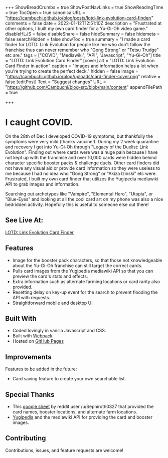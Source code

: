 +++
ShowBreadCrumbs = true
ShowPostNavLinks = true
ShowReadingTime = true
TocOpen = true
canonicalURL = "https://cambuchi.github.io/blog/posts/lotd-link-evolution-card-finder/"
comments = false
date = 2022-01-12T12:51:10Z
description = "Frustrated at other options, I built my own card finder for a Yu-Gi-Oh video game."
disableHLJS = false
disableShare = false
hideSummary = false
hidemeta = false
searchHidden = false
showToc = true
summary = "I made a card finder for LOTD: Link Evolution for people like me who don't follow the franchise thus can never remember who \"Gong Strong\" or \"Tetsu Trudge\" etc are."
tags = ["COVID", "Mediawiki", "API", "Javascript", "Yu-Gi-Oh"]
title = "LOTD: Link Evolution Card Finder"
[cover]
alt = "LOTD: Link Evolution Card Finder in action"
caption = "Images and information helps a lot when you're trying to create the perfect deck."
hidden = false
image = "https://cambuchi.github.io/blog/uploads/card-finder-cover.png"
relative = false
[editPost]
Text = "Suggest changes"
URL = "https://github.com/Cambuchi/blog-src/blob/main/content"
appendFilePath = true

+++
# I caught COVID.

On the 28th of Dec I developed COVID-19 symptoms, but thankfully the symptoms were very mild (thanks vaccine!). During my 2 week quarantine and recovery I got into Yu-Gi-Oh through "Legacy of the Duelist: Link Evolution". Finding out where cards were was a huge pain because I have not kept up with the franchise and over 10,000 cards were hidden behind character specific booster packs & challenge duels. Other card finders did not have any visual aid or provide card information so they were useless to me because I had no idea who "Gong Strong" or "Akiza Izinski" etc were. Frustrated, I built my own card finder that utilizes the Yugipedia mediawiki API to grab images and information.

Searching out archetypes like "Vampire", "Elemental Hero", "Utopia", or "Blue-Eyes" and looking at all the cool card art on my phone was also a nice bedridden activity. Hopefully this is useful to someone else out there!

## See Live At:

[LOTD: Link Evolution Card Finder](https://cambuchi.github.io/LOTD-Link-Evolution-Card-Finder/)

## Features

* Image for the booster pack characters, so that those not knowledgeable about the Yu-Gi-Oh franchise can still target the correct cards.
* Pulls card images from the Yugipedia mediawiki API so that you can preview the card's stats and effects.
* Extra information such as alternate farming locations or card rarity also provided.
* Resetting delay on key-up event for the search to prevent flooding the API with requests.
* Straightforward mobile and desktop UI

## Built With

* Coded lovingly in vanilla Javascript and CSS.
* Built with [Webpack](https://webpack.js.org/)
* Hosted on [GitHub Pages](https://pages.github.com/)

## Improvements

Features to be added in the future:

* Card saving feature to create your own searchable list.

## Special Thanks

* This [google sheet](https://docs.google.com/spreadsheets/d/19tRadwIu9HH8nKa81Vk4XJSmZdwCy5k2pyACB6ma0yo/) by reddit user /u/Sephiroth0327 that provided the card names, booster locations, and alternate farm locations.
* [Yugipedia](https://yugipedia.com/wiki/Yugipedia) and the mediawiki API for providing the card and booster images.

## Contributing

Contributions, issues, and feature requests are welcome!